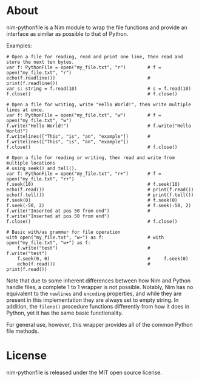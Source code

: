 About
=====

nim-pythonfile is a Nim module to wrap the file functions and provide an interface as similar as possible to that of Python.

Examples:

    # Open a file for reading, read and print one line, then read and store the next ten bytes.
    var f: PythonFile = open("my_file.txt", "r")        # f = open("my_file.txt", "r")
    echo(f.readline())                                  # print(f.readline())
    var s: string = f.read(10)                          # s = f.read(10)
    f.close()                                           # f.close()

    # Open a file for writing, write "Hello World!", then write multiple lines at once.
    var f: PythonFile = open("my_file.txt", "w")        # f = open("my_file.txt", "w")
    f.write("Hello World!")                             # f.write("Hello World!")
    f.writelines(["This", "is", "an", "example"])       # f.writelines(["This", "is", "an", "example"])
    f.close()                                           # f.close()

    # Open a file for reading or writing, then read and write from multiple locations
    # using seek() and tell().
    var f: PythonFile = open("my_file.txt", "r+")       # f = open("my_file.txt", "r+")
    f.seek(10)                                          # f.seek(10)
    echo(f.read())                                      # print(f.read())
    echo(f.tell())                                      # print(f.tell())
    f.seek(0)                                           # f.seek(0)
    f.seek(-50, 2)                                      # f.seek(-50, 2)
    f.write("Inserted at pos 50 from end")              # f.write("Inserted at pos 50 from end")
    f.close()                                           # f.close()
    
    # Basic with/as grammer for file operation
    with open("my_file.txt", "w+") as f:                # with open("my_file.txt", "w+") as f:
        f.write("test")                                 #     f.write("test") 
        f.seek(0, 0)                                    #     f.seek(0)
        echo(f.read())                                  #     print(f.read())

Note that due to some inherent differences between how Nim and Python handle files, a complete
1 to 1 wrapper is not possible. Notably, Nim has no equivalent to the `newlines` and `encoding`
properties, and while they are present in this implementation they are always set to empty string. In
addition, the `fileno()` procedure functions differently from how it does in Python, yet it has the
same basic functionality.

For general use, however, this wrapper provides all of the common Python file methods.

License
=======

nim-pythonfile is released under the MIT open source license.
